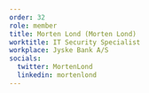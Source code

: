 ```yaml
---
order: 32
role: member
title: Morten Lond (Morten Lond)
worktitle: IT Security Specialist
workplace: Jyske Bank A/S
socials:
  twitter: MortenLond
  linkedin: mortenlond
---
```

